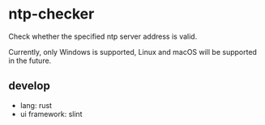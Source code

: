 # ntp-checker

Check whether the specified ntp server address is valid.

Currently, only Windows is supported, Linux and macOS will be supported in the future.

## develop

- lang: rust
- ui framework: slint

